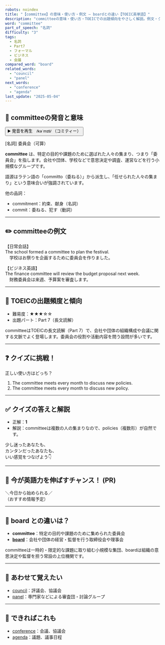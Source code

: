 ```yaml
---
robots: noindex
title: "【committee】の意味・使い方・例文 ― boardとの違い【TOEIC英単語】"
description: "committeeの意味・使い方・TOEICでの出題傾向をやさしく解説。例文・クイズ付きでboardとの違いもわかりやすく学べます。"
word: "committee"
part_of_speech: "名詞"
difficulty: "3"
tags:
  - 名詞
  - Part7
  - フォーマル
  - ビジネス
  - 会議
compared_word: "board"
related_words:
  - "council"
  - "panel"
next_words:
  - "conference"
  - "agenda"
last_update: "2025-05-04"
---
```


## 🔰 committeeの発音と意味

<button class="play-audio" onclick="playTTS('committee')">
  <span class="play-audio-main">
    ▶️ 発音を再生　/kəˈmɪti/
  </span>
  <span class="play-audio-sub">
    （コミティー）
  </span>
</button>

[名詞] 委員会（可算）

**committee** は、特定の目的や課題のために選ばれた人々の集まり、つまり「委員会」を指します。会社や団体、学校などで意思決定や調査、運営などを行う小規模なグループです。

語源はラテン語の「committo（委ねる）」から派生し、「任せられた人々の集まり」という意味合いが強調されています。

他の品詞：  
- commitment：約束、献身（名詞）
- commit：委ねる、犯す（動詞）

---

## ✏️ committeeの例文

【日常会話】  
The school formed a committee to plan the festival.  
　学校はお祭りを企画するために委員会を作りました。

【ビジネス英語】  
The finance committee will review the budget proposal next week.  
　財務委員会は来週、予算案を審査します。

---

## 🎯 TOEICの出題頻度と傾向

- 難易度：★★★☆☆
- 出題パート：Part 7（長文読解）

committeeはTOEICの長文読解（Part 7）で、会社や団体の組織構成や会議に関する文脈でよく登場します。委員会の役割や活動内容を問う設問が多いです。

---

## ❓ クイズに挑戦！

正しい使い方はどっち？

1. The committee meets every month to discuss new policies.  
2. The committee meets every month to discuss new policy.

---

## ✅ クイズの答えと解説

- 正解：**1**
- 解説：committeeは複数の人の集まりなので、policies（複数形）が自然です。

少し迷ったあなたも、  
カンタンだったあなたも、  
いい感覚をつなげよう👇️

---

## 🚀 今が英語力を伸ばすチャンス！ (PR)

<div class="info-center">
＼今日から始められる／<br>  
（おすすめ情報予定）
</div>

---

## 🤔  board との違いは？

- **committee**：特定の目的や課題のために集められた委員会
- **[board](/board)**：会社や団体の経営・監督を行う取締役会や理事会

committeeは一時的・限定的な課題に取り組む小規模な集団、boardは組織の意思決定や監督を担う常設の上位機関です。

---

## 🧩 あわせて覚えたい

- [council](/council)：評議会、協議会
- [panel](/panel)：専門家などによる審査団・討論グループ

---

## 📖 できればこれも

- [conference](/conference)：会議、協議会
- [agenda](/agenda)：議題、議事日程

<!-- cvid: aid21_bid10 -->
